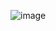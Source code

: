 ![image](https://github.com/PauloRTC/Grup-47-QRmeat/assets/82768310/a9795dd1-248a-4498-8100-d8636cc04303)
